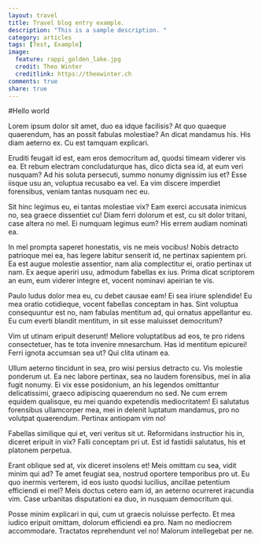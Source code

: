 ```yaml
---
layout: travel
title: Travel blog entry example.
description: "This is a sample description. "
category: articles
tags: [Test, Example]
image:
  feature: rappi_golden_lake.jpg
  credit: Theo Winter
  creditlink: https://theowinter.ch
comments: true
share: true
---
```


#Hello world

Lorem ipsum dolor sit amet, duo ea idque facilisis? At quo quaeque quaerendum, has an possit fabulas molestiae? An dicat mandamus his. His diam aeterno ex. Cu est tamquam explicari.

Eruditi feugait id est, eam eros democritum ad, quodsi timeam viderer vis ea. Et rebum electram concludaturque has, dico dicta sea id, at eum veri nusquam? Ad his soluta persecuti, summo nonumy dignissim ius et? Esse iisque usu an, voluptua recusabo ea vel. Ea vim discere imperdiet forensibus, veniam tantas nusquam nec eu.

Sit hinc legimus eu, ei tantas molestiae vix? Eam exerci accusata inimicus no, sea graece dissentiet cu! Diam ferri dolorum et est, cu sit dolor tritani, case altera no mel. Ei numquam legimus eum? His errem audiam nominati ea.

In mel prompta saperet honestatis, vis ne meis vocibus! Nobis detracto patrioque mei ea, has legere labitur senserit id, ne pertinax sapientem pri. Ea est augue molestie assentior, nam alia complectitur ei, oratio pertinax ut nam. Ex aeque aperiri usu, admodum fabellas ex ius. Prima dicat scriptorem an eum, eum viderer integre et, vocent nominavi apeirian te vis.

Paulo ludus dolor mea eu, cu debet causae eam! Ei sea iriure splendide! Eu mea oratio cotidieque, vocent fabellas conceptam in has. Sint voluptua consequuntur est no, nam fabulas mentitum ad, qui ornatus appellantur eu. Eu cum everti blandit mentitum, in sit esse maluisset democritum?

Vim ut utinam eripuit deserunt! Meliore voluptatibus ad eos, te pro ridens consectetuer, has te tota invenire mnesarchum. Has id mentitum epicurei! Ferri ignota accumsan sea ut? Qui clita utinam ea.

Ullum aeterno tincidunt in sea, pro wisi persius detracto cu. Vis molestie ponderum ut. Ea nec labore pertinax, sea no laudem forensibus, mei in alia fugit nonumy. Ei vix esse posidonium, an his legendos omittantur delicatissimi, graeco adipiscing quaerendum no sed. Ne cum errem equidem qualisque, eu mei quando expetendis mediocritatem! Ei salutatus forensibus ullamcorper mea, mei in delenit luptatum mandamus, pro no volutpat quaerendum. Pertinax antiopam vim no!

Fabellas similique qui et, veri veritus sit ut. Reformidans instructior his in, diceret eripuit in vix? Falli conceptam pri ut. Est id fastidii salutatus, his et platonem perpetua.

Erant oblique sed at, vix diceret insolens et! Meis omittam cu sea, vidit minim qui ad? Te amet feugiat sea, nostrud oportere temporibus pro ut. Eu quo inermis verterem, id eos iusto quodsi lucilius, ancillae petentium efficiendi ei mel? Meis doctus cetero eam id, an aeterno ocurreret iracundia vim. Case urbanitas disputationi ea duo, in nusquam democritum qui.

Posse minim explicari in qui, cum ut graecis noluisse perfecto. Et mea iudico eripuit omittam, dolorum efficiendi ea pro. Nam no mediocrem accommodare. Tractatos reprehendunt vel no! Malorum intellegebat per ne.